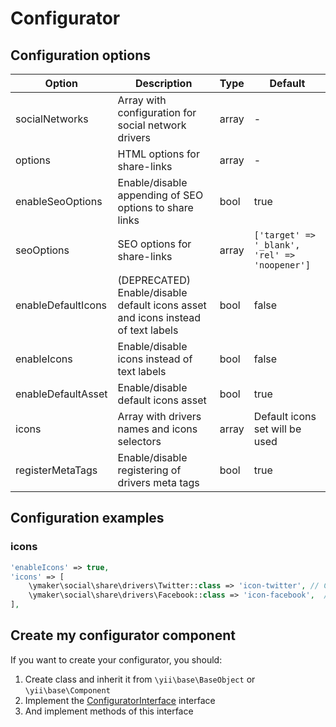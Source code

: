 Configurator
============

## Configuration options

| Option            | Description                                                                       | Type  | Default                                       |
|-------------------|-----------------------------------------------------------------------------------|-------|-----------------------------------------------|
|socialNetworks     |Array with configuration for social network drivers                                |array  |-                                              |
|options            |HTML options for share-links                                                       |array  |-                                              |
|enableSeoOptions   |Enable/disable appending of SEO options to share links                             |bool   |true                                           |
|seoOptions         |SEO options for share-links                                                        |array  |`['target' => '_blank', 'rel' => 'noopener']`  |
|enableDefaultIcons |(DEPRECATED) Enable/disable default icons asset and icons instead of text labels   |bool   |false                                          |
|enableIcons        |Enable/disable icons instead of text labels                                        |bool   |false                                          |
|enableDefaultAsset |Enable/disable default icons asset                                                 |bool   |true                                           |
|icons              |Array with drivers names and icons selectors                                       |array  |Default icons set will be used                 |
|registerMetaTags   |Enable/disable registering of drivers meta tags                                    |bool   |true                                           |

## Configuration examples

### icons

```php
'enableIcons' => true,
'icons' => [
    \ymaker\social\share\drivers\Twitter::class => 'icon-twitter', // CSS class
    \ymaker\social\share\drivers\Facebook::class => 'icon-facebook',  // CSS class
],
```

## Create my configurator component

If you want to create your configurator, you should:

1. Create class and inherit it from `\yii\base\BaseObject` or `\yii\base\Component`
2. Implement the [ConfiguratorInterface](https://github.com/yiimaker/yii2-social-share/blob/master/src/configurators/ConfiguratorInterface.php) interface
3. And implement methods of this interface
